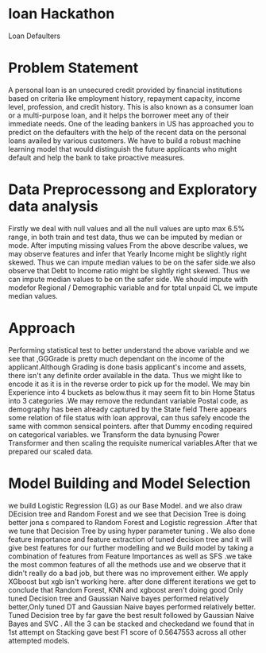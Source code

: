 # loan Hackathon
Loan Defaulters

# Problem Statement
A personal loan is an unsecured credit provided by financial institutions based on criteria like employment history, repayment capacity, income level, profession, and credit history. This is also known as a consumer loan or a multi-purpose loan, and it helps the borrower meet any of their immediate needs.
One of the leading bankers in US has approached you to predict on the defaulters with the help of the recent data on the personal loans availed by various customers.
We have to build a robust machine learning model that would distinguish the future applicants who might default and help the bank to take proactive measures.

# Data Preprocessong and Exploratory data analysis
 Firstly we deal with null values and all  the null values are upto max 6.5% range, in both train and test data, thus we can be imputed by median or mode.
After imputing missing values From the above describe values, we may observe features and  infer that Yearly Income might be slightly right skewed.
Thus we can impute median values to be on the safer side.we also observe that Debt to Income ratio might be slightly right skewed.
Thus we can impute median values to be on the safer side. We should impute with modefor Regional / Demographic variable and for tptal unpaid CL we impute median values.

# Approach 
Performing statistical test to better understand the above variable and we see that ,GGGrade is pretty much dependant on the income of the applicant.Although Grading is done basis applicant's income and assets, there isn't any definite order available in the data.
Thus we might like to encode it as it is in the reverse order to pick up for the model.
 We may bin Experience into 4 buckets as below.thus it may seem fit to bin Home Status into 3 categories .We may remove the redundant variable Postal code, as demography has been already captured by the State field
 There appears some relation of file status with loan approval, can thus safely encode the same with common sensical pointers.
 after that Dummy encoding required on categorical variables. we Transform the data bynusing Power Transformer and then scaling the requisite  numerical variables.After that we prepared our scaled data.
 

 # Model Building and Model Selection
 we build Logistic Regression (LG) as our Base Model. and we also draw DEcision tree and Random Forest and we see that Decision Tree is doing better jona s compared to Random Forest and Logistic regression .After that we tune that Decision Tree by using hyper parameter tuning .
 We also done  feature importance  and feature extraction of tuned decision tree and it will give best features for our further modelling and we Build model by taking a combination of features from Feature Importances as well as SFS .we take the most common features of all the methods use and we observe that  it didn't really do a bad job, but there was no improvement either. We apply XGboost but xgb isn't working here.
 after done different iterations we get to conclude that Random Forest, KNN and xgboost aren't doing good
Only tuned Decision tree and Gaussian Naive bayes performed relatively better,Only tuned DT and Gaussian Naive bayes performed relatively better.
Tuned Decision tree by far gave the best result followed by Gaussian Naive Bayes and SVC . All the 3 can be stacked and checkedand we found that in 1st attempt on Stacking gave best F1 score of 0.5647553 across all other attempted models.
